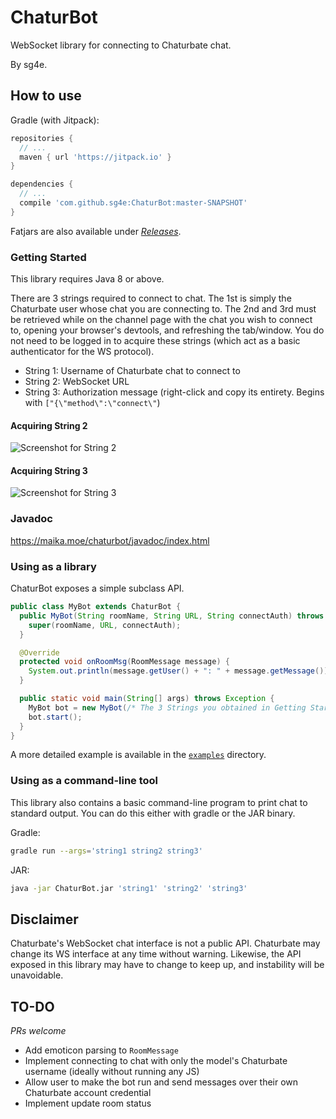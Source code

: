 # ChaturBot

WebSocket library for connecting to Chaturbate chat.

By sg4e.

## How to use

Gradle (with Jitpack):
```groovy
repositories {
  // ...
  maven { url 'https://jitpack.io' }
}

dependencies {
  // ...
  compile 'com.github.sg4e:ChaturBot:master-SNAPSHOT'
}
```

Fatjars are also available under [*Releases*](https://github.com/sg4e/ChaturBot/releases).

### Getting Started

This library requires Java 8 or above.

There are 3 strings required to connect to chat. The 1st is simply the Chaturbate user whose chat you are connecting to. The 2nd and 3rd must be retrieved while on the channel page with the chat you wish to connect to, opening your browser's devtools, and refreshing the tab/window. You do not need to be logged in to acquire these strings (which act as a basic authenticator for the WS protocol).

- String 1: Username of Chaturbate chat to connect to
- String 2: WebSocket URL
- String 3: Authorization message (right-click and copy its entirety. Begins with `["{\"method\":\"connect\"`)

#### Acquiring String 2
![Screenshot for String 2](https://raw.githubusercontent.com/sg4e/ChaturBot/master/screenshots/2.png)

#### Acquiring String 3
![Screenshot for String 3](https://raw.githubusercontent.com/sg4e/ChaturBot/master/screenshots/3.png)

### Javadoc

https://maika.moe/chaturbot/javadoc/index.html

### Using as a library

ChaturBot exposes a simple subclass API.

```java
public class MyBot extends ChaturBot {
  public MyBot(String roomName, String URL, String connectAuth) throws IOException, WebSocketException {
    super(roomName, URL, connectAuth);
  }

  @Override
  protected void onRoomMsg(RoomMessage message) {
    System.out.println(message.getUser() + ": " + message.getMessage());
  }

  public static void main(String[] args) throws Exception {
    MyBot bot = new MyBot(/* The 3 Strings you obtained in Getting Started */);
    bot.start();
  }
}
```

A more detailed example is available in the [`examples`](https://github.com/sg4e/ChaturBot/tree/master/src/main/java/sg4e/chatur/examples) directory.

### Using as a command-line tool

This library also contains a basic command-line program to print chat to standard output. You can do this either with gradle or the JAR binary.

Gradle:
```sh
gradle run --args='string1 string2 string3'
```

JAR:
```sh
java -jar ChaturBot.jar 'string1' 'string2' 'string3'
```

## Disclaimer

Chaturbate's WebSocket chat interface is not a public API. Chaturbate may change its WS interface at any time without warning. Likewise, the API exposed in this library may have to change to keep up, and instability will be unavoidable.

## TO-DO
*PRs welcome*

- Add emoticon parsing to `RoomMessage`
- Implement connecting to chat with only the model's Chaturbate username (ideally without running any JS)
- Allow user to make the bot run and send messages over their own Chaturbate account credential
- Implement update room status
